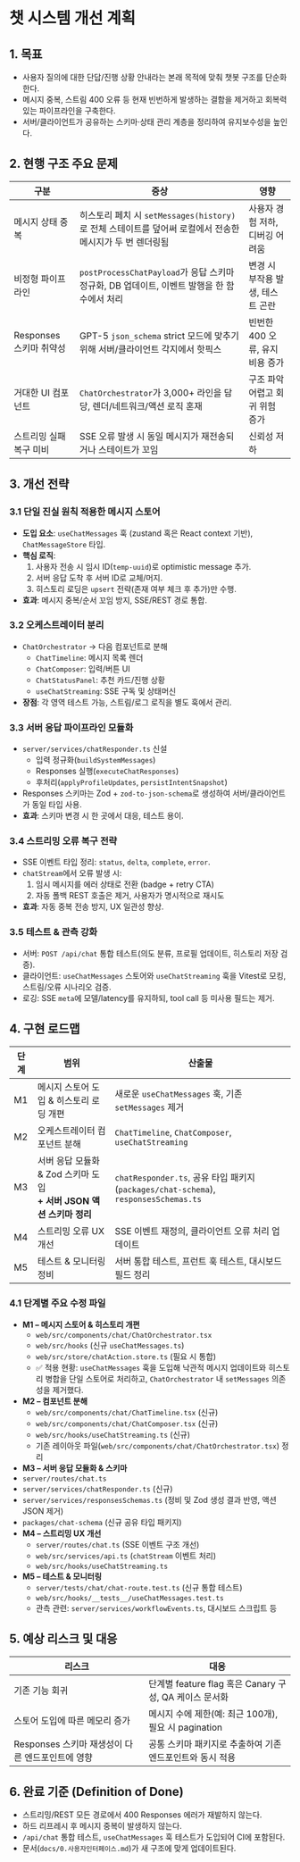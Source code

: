 # 챗 시스템 개선 계획

## 1. 목표

- 사용자 질의에 대한 단답/진행 상황 안내라는 본래 목적에 맞춰 챗봇 구조를 단순화한다.
- 메시지 중복, 스트림 400 오류 등 현재 빈번하게 발생하는 결함을 제거하고 회복력 있는 파이프라인을 구축한다.
- 서버/클라이언트가 공유하는 스키마·상태 관리 계층을 정리하여 유지보수성을 높인다.

## 2. 현행 구조 주요 문제

| 구분                    | 증상                                                                                                     | 영향                             |
| ----------------------- | -------------------------------------------------------------------------------------------------------- | -------------------------------- |
| 메시지 상태 중복        | 히스토리 페치 시 `setMessages(history)`로 전체 스테이트를 덮어써 로컬에서 전송한 메시지가 두 번 렌더링됨 | 사용자 경험 저하, 디버깅 어려움  |
| 비정형 파이프라인       | `postProcessChatPayload`가 응답 스키마 정규화, DB 업데이트, 이벤트 발행을 한 함수에서 처리               | 변경 시 부작용 발생, 테스트 곤란 |
| Responses 스키마 취약성 | GPT-5 `json_schema` strict 모드에 맞추기 위해 서버/클라이언트 각지에서 핫픽스                            | 빈번한 400 오류, 유지비용 증가   |
| 거대한 UI 컴포넌트      | `ChatOrchestrator`가 3,000+ 라인을 담당, 렌더/네트워크/액션 로직 혼재                                    | 구조 파악 어렵고 회귀 위험 증가  |
| 스트리밍 실패 복구 미비 | SSE 오류 발생 시 동일 메시지가 재전송되거나 스테이트가 꼬임                                              | 신뢰성 저하                      |

## 3. 개선 전략

### 3.1 단일 진실 원칙 적용한 메시지 스토어

- **도입 요소**: `useChatMessages` 훅 (zustand 혹은 React context 기반), `ChatMessageStore` 타입.
- **핵심 로직**:
  1. 사용자 전송 시 임시 ID(`temp-uuid`)로 optimistic message 추가.
  2. 서버 응답 도착 후 서버 ID로 교체/머지.
  3. 히스토리 로딩은 `upsert` 전략(존재 여부 체크 후 추가)만 수행.
- **효과**: 메시지 중복/순서 꼬임 방지, SSE/REST 경로 통합.

### 3.2 오케스트레이터 분리

- `ChatOrchestrator` → 다음 컴포넌트로 분해
  - `ChatTimeline`: 메시지 목록 렌더
  - `ChatComposer`: 입력/버튼 UI
  - `ChatStatusPanel`: 추천 카드/진행 상황
  - `useChatStreaming`: SSE 구독 및 상태머신
- **장점**: 각 영역 테스트 가능, 스트림/로그 로직을 별도 훅에서 관리.

### 3.3 서버 응답 파이프라인 모듈화

- `server/services/chatResponder.ts` 신설
  - 입력 정규화(`buildSystemMessages`)
  - Responses 실행(`executeChatResponses`)
  - 후처리(`applyProfileUpdates`, `persistIntentSnapshot`)
- Responses 스키마는 Zod + `zod-to-json-schema`로 생성하여 서버/클라이언트가 동일 타입 사용.
- **효과**: 스키마 변경 시 한 곳에서 대응, 테스트 용이.

### 3.4 스트리밍 오류 복구 전략

- SSE 이벤트 타입 정리: `status`, `delta`, `complete`, `error`.
- `chatStream`에서 오류 발생 시:
  1. 임시 메시지를 에러 상태로 전환 (badge + retry CTA)
  2. 자동 폴백 REST 호출은 제거, 사용자가 명시적으로 재시도
- **효과**: 자동 중복 전송 방지, UX 일관성 향상.

### 3.5 테스트 & 관측 강화

- 서버: `POST /api/chat` 통합 테스트(의도 분류, 프로필 업데이트, 히스토리 저장 검증).
- 클라이언트: `useChatMessages` 스토어와 `useChatStreaming` 훅을 Vitest로 모킹, 스트림/오류 시나리오 검증.
- 로깅: SSE `meta`에 모델/latency를 유지하되, tool call 등 미사용 필드는 제거.

## 4. 구현 로드맵

| 단계 | 범위                                                                    | 산출물                                                                               |
| ---- | ----------------------------------------------------------------------- | ------------------------------------------------------------------------------------ |
| M1   | 메시지 스토어 도입 & 히스토리 로딩 개편                                 | 새로운 `useChatMessages` 훅, 기존 `setMessages` 제거                                 |
| M2   | 오케스트레이터 컴포넌트 분해                                            | `ChatTimeline`, `ChatComposer`, `useChatStreaming`                                   |
| M3   | 서버 응답 모듈화 & Zod 스키마 도입<br/>**+ 서버 JSON 액션 스키마 정리** | `chatResponder.ts`, 공유 타입 패키지 (`packages/chat-schema`), `responsesSchemas.ts` |
| M4   | 스트리밍 오류 UX 개선                                                   | SSE 이벤트 재정의, 클라이언트 오류 처리 업데이트                                     |
| M5   | 테스트 & 모니터링 정비                                                  | 서버 통합 테스트, 프런트 훅 테스트, 대시보드 필드 정리                               |

### 4.1 단계별 주요 수정 파일

- **M1 – 메시지 스토어 & 히스토리 개편**
  - `web/src/components/chat/ChatOrchestrator.tsx`
  - `web/src/hooks` (신규 `useChatMessages.ts`)
  - `web/src/store/chatAction.store.ts` (필요 시 통합)
  - ✅ 적용 현황: `useChatMessages` 훅을 도입해 낙관적 메시지 업데이트와 히스토리 병합을 단일 스토어로 처리하고, `ChatOrchestrator` 내 `setMessages` 의존성을 제거했다.
- **M2 – 컴포넌트 분해**
  - `web/src/components/chat/ChatTimeline.tsx` (신규)
  - `web/src/components/chat/ChatComposer.tsx` (신규)
  - `web/src/hooks/useChatStreaming.ts` (신규)
  - 기존 레이아웃 파일(`web/src/components/chat/ChatOrchestrator.tsx`) 정리
- **M3 – 서버 응답 모듈화 & 스키마**
- `server/routes/chat.ts`
- `server/services/chatResponder.ts` (신규)
- `server/services/responsesSchemas.ts` (정비 및 Zod 생성 결과 반영, 액션 JSON 제거)
- `packages/chat-schema` (신규 공유 타입 패키지)
- **M4 – 스트리밍 UX 개선**
  - `server/routes/chat.ts` (SSE 이벤트 구조 개선)
  - `web/src/services/api.ts` (`chatStream` 이벤트 처리)
  - `web/src/hooks/useChatStreaming.ts`
- **M5 – 테스트 & 모니터링**
  - `server/tests/chat/chat-route.test.ts` (신규 통합 테스트)
  - `web/src/hooks/__tests__/useChatMessages.test.ts`
  - 관측 관련: `server/services/workflowEvents.ts`, 대시보드 스크립트 등

## 5. 예상 리스크 및 대응

| 리스크                                           | 대응                                                      |
| ------------------------------------------------ | --------------------------------------------------------- |
| 기존 기능 회귀                                   | 단계별 feature flag 혹은 Canary 구성, QA 케이스 문서화    |
| 스토어 도입에 따른 메모리 증가                   | 메시지 수에 제한(예: 최근 100개), 필요 시 pagination      |
| Responses 스키마 재생성이 다른 엔드포인트에 영향 | 공통 스키마 패키지로 추출하여 기존 엔드포인트와 동시 적용 |

## 6. 완료 기준 (Definition of Done)

- 스트리밍/REST 모든 경로에서 400 Responses 에러가 재발하지 않는다.
- 하드 리프레시 후 메시지 중복이 발생하지 않는다.
- `/api/chat` 통합 테스트, `useChatMessages` 훅 테스트가 도입되어 CI에 포함된다.
- 문서(`docs/0.사용자인터페이스.md`)가 새 구조에 맞게 업데이트된다.
